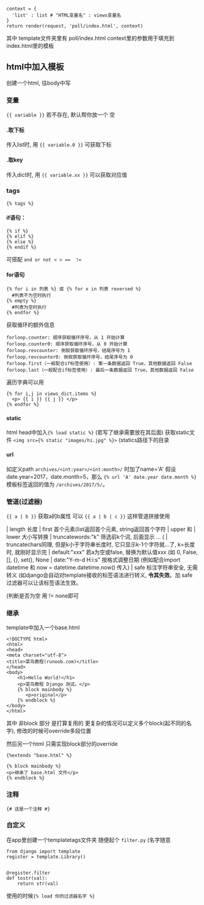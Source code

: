 
```
context = {
  'list' : list # "HTML变量名" : views变量名
}
return render(request, 'poll/index.html', context) 
```
其中 template文件夹里有 poll/index.html
context里的参数用于填充到index.html里的模板

## html中加入模板
创建一个html, 往body中写

### 变量
`{{ variable }}` 若不存在, 默认帮你放一个 空

#### .取下标
传入list时, 用 `{{ variable.0 }}` 可获取下标

#### .取key
传入dict时, 用 `{{ variable.xx }}` 可以获取对应值

### tags
`{% tags %}`

#### if语句：
```
{% if %}
{% elif %}
{% else %}
{% endif %}
```
可搭配 `and or not < > ==  != `

#### for语句
```
{% for i in 列表 %} 或 {% for x in 列表 reversed %}
  #列表不为空时执行
{% empty %}
  #列表为空时执行
{% endfor %}
```

获取循环的额外信息

```
forloop.counter: 顺序获取循环序号，从 1 开始计算
forloop.counter0: 顺序获取循环序号，从 0 开始计算
forloop.revcounter: 倒叙获取循环序号，结尾序号为 1
forloop.revcounter0: 倒叙获取循环序号，结尾序号为 0
forloop.first（一般配合if标签使用）: 第一条数据返回 True，其他数据返回 False
forloop.last（一般配合if标签使用）: 最后一条数据返回 True，其他数据返回 False
```

遍历字典可以用

```
{% for i,j in views_dict.items %}
  <p> {{ i }} {{ j }} </p>
{% endfor %}
```

#### static
html head中加入`{% load static %}` (若写了继承需要放在其后面)
获取static文件 `<img src={% static "images/hi.jpg" %}>`   (statics路径下的目录

#### url
如定义path `archives/<int:year>/<int:month>/` 时加了name='A'
假设 date.year=2017，date.month=5，那么 `{% url 'A' date.year date.month %}` 模板标签返回的值为 `/archives/2017/5/`。

### 管道(过滤器)
`{{ a | b }}` 获取a的b属性
可以 `{{ a | b | c }}` 这样管道拼接使用

| length 长度
| first 首个元素(list返回首个元素, string返回首个字符
| upper 和 | lower 大小写转换
| truncatewords:"k" 筛选前k个词, 后面显示 ...  ( | truncatechars同理, 但是k小于字符串长度时, 它只显示k-1个字符就...了, k=长度时, 就刚好显示完
| default:"xxx" 若a为空或false, 替换为默认值xxx (如 0, False, [], {}, set(), None
| date:"Y-m-d H:i:s" 按格式调整日期 (例如配合import datetime  和 now = datetime.datetime.now() 传入)
| safe 标注字符串安全, 无需转义 (如django会自动对template接收的标签语法进行转义, **令其失效**。加 safe 过滤器可以让该标签语法生效。

(判断是否为空 用 != none即可

### 继承
template中加入一个base.html
```
<!DOCTYPE html>
<html>
<head>
<meta charset="utf-8">
<title>菜鸟教程(runoob.com)</title>
</head>
<body>
    <h1>Hello World!</h1>
    <p>菜鸟教程 Django 测试。</p>
    {% block mainbody %}
       <p>original</p>
    {% endblock %}
</body>
</html>
```
其中 非block 部分 是打算复用的
更复杂的情况可以定义多个block(起不同的名字), 修改的时候可override多段位置

然后另一个html 只需实现block部分的override
```
{%extends "base.html" %}

{% block mainbody %}
<p>继承了 base.html 文件</p>
{% endblock %}
```

### 注释
`{# 这是一个注释 #}`

### 自定义
在app里创建一个templatetags文件夹
随便起个 `filter.py` (名字随意
```
from django import template
register = template.Library()


@register.filter
def tostr(val):
    return str(val)
```

使用的时候`{% load 你的过滤器名字 %}`